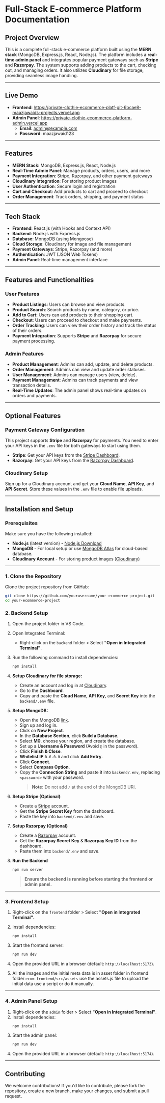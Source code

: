 # Full-Stack E-commerce Platform Documentation

## Project Overview

This is a complete full-stack e-commerce platform built using the **MERN stack** (MongoDB, Express.js, React, Node.js). The platform includes a **real-time admin panel** and integrates popular payment gateways such as **Stripe** and **Razorpay**. The system supports adding products to the cart, checking out, and managing orders. It also utilizes **Cloudinary** for file storage, providing seamless image handling.

---

## Live Demo

- **Frontend**: https://private-clothie-ecommerce-platf-git-6bcae8-maazjawaids-projects.vercel.app
- **Admin Panel**: https://private-clothie-ecommerce-platform-admin.vercel.app
  - **Email**: admin@example.com
  - **Password**: maazjawaid123

---

## Features

- **MERN Stack**: MongoDB, Express.js, React, Node.js
- **Real-Time Admin Panel**: Manage products, orders, users, and more
- **Payment Integration**: Stripe, Razorpay, and other payment gateways
- **Cloudinary Integration**: For storing product images
- **User Authentication**: Secure login and registration
- **Cart and Checkout**: Add products to cart and proceed to checkout
- **Order Management**: Track orders, shipping, and payment status

---

## Tech Stack

- **Frontend**: React.js (with Hooks and Context API)
- **Backend**: Node.js with Express.js
- **Database**: MongoDB (using Mongoose)
- **Cloud Storage**: Cloudinary for image and file management
- **Payment Gateways**: Stripe, Razorpay (and more)
- **Authentication**: JWT (JSON Web Tokens)
- **Admin Panel**: Real-time management interface

---

## Features and Functionalities

### User Features

- **Product Listings**: Users can browse and view products.
- **Product Search**: Search products by name, category, or price.
- **Add to Cart**: Users can add products to their shopping cart.
- **Checkout**: Users can proceed to checkout and make payments.
- **Order Tracking**: Users can view their order history and track the status of their orders.
- **Payment Integration**: Supports **Stripe** and **Razorpay** for secure payment processing.

### Admin Features

- **Product Management**: Admins can add, update, and delete products.
- **Order Management**: Admins can view and update order statuses.
- **User Management**: Admins can manage users (view, delete).
- **Payment Management**: Admins can track payments and view transaction details.
- **Real-Time Updates**: The admin panel shows real-time updates on orders and payments.

---

## Optional Features

### Payment Gateway Configuration

This project supports **Stripe** and **Razorpay** for payments. You need to enter your API keys in the `.env` file for both gateways to start using them.

- **Stripe**: Get your API keys from the [Stripe Dashboard](https://dashboard.stripe.com/).
- **Razorpay**: Get your API keys from the [Razorpay Dashboard](https://dashboard.razorpay.com/).

### Cloudinary Setup

Sign up for a Cloudinary account and get your **Cloud Name**, **API Key**, and **API Secret**. Store these values in the `.env` file to enable file uploads.

---

## Installation and Setup

### Prerequisites
Make sure you have the following installed:

- **Node.js** (latest version) - [Node.js Download](https://nodejs.org/en/download/)
- **MongoDB** - For local setup or use [MongoDB Atlas](https://www.mongodb.com/cloud/atlas) for cloud-based database.
- **Cloudinary Account** - For storing product images ([Cloudinary](https://cloudinary.com/))

---

### 1. Clone the Repository

Clone the project repository from GitHub:

```bash
git clone https://github.com/yourusername/your-ecommerce-project.git
cd your-ecommerce-project
```

### 2. Backend Setup

1. Open the project folder in VS Code.
2. Open Integrated Terminal:
   - Right-click on the `backend` folder > Select **"Open in Integrated Terminal"**.
3. Run the following command to install dependencies:
   ```sh
   npm install
   ```
4. **Setup Cloudinary for file storage:**
   - Create an account and log in at [Cloudinary](https://cloudinary.com/).
   - Go to the **Dashboard**.
   - Copy and paste the **Cloud Name**, **API Key**, and **Secret Key** into the `backend/.env` file.

5. **Setup MongoDB:**
   - Open the MongoDB [link](#).
   - Sign up and log in.
   - Click on **New Project**.
   - In the **Database Section**, click **Build a Database**.
   - Select **M0**, choose your region, and create the database.
   - Set up a **Username & Password** (Avoid `@` in the password).
   - Click **Finish & Close**.
   - **Whitelist IP** `0.0.0.0` and click **Add Entry**.
   - Click **Connect**.
   - Select **Compass Option**.
   - Copy the **Connection String** and paste it into `backend/.env`, replacing `<password>` with your password.
     > **Note:** Do not add `/` at the end of the MongoDB URI.

6. **Setup Stripe (Optional)**
   - Create a [Stripe](https://stripe.com/) account.
   - Get the **Stripe Secret Key** from the dashboard.
   - Paste the key into `backend/.env` and save.

7. **Setup Razorpay (Optional)**
   - Create a [Razorpay](https://razorpay.com/) account.
   - Get the **Razorpay Secret Key** & **Razorpay Key ID** from the dashboard.
   - Paste them into `backend/.env` and save.

8. **Run the Backend**
   ```sh
   npm run server
   ```
   > **Ensure the backend is running before starting the frontend or admin panel.**
---

### 3. Frontend Setup

1. Right-click on the `frontend` folder > Select **"Open in Integrated Terminal"**.
2. Install dependencies:
   ```sh
   npm install
   ```
3. Start the frontend server:
   ```sh
   npm run dev
   ```
4. Open the provided URL in a browser (default: `http://localhost:5173`).

5. All the images and the initial meta data is in asset folder in frontend folder `ecom-frontend/src/assets` use the assets.js file to upload the initial data use a script or do it manually.

---

### 4. Admin Panel Setup

1. Right-click on the `admin` folder > Select **"Open in Integrated Terminal"**.
2. Install dependencies:
   ```sh
   npm install
   ```
3. Start the admin panel:
   ```sh
   npm run dev
   ```
4. Open the provided URL in a browser (default: `http://localhost:5174`).

---

## Contributing

We welcome contributions! If you'd like to contribute, please fork the repository, create a new branch, make your changes, and submit a pull request.

